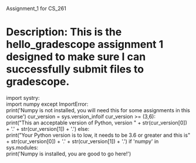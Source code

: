 Assignment_1 for CS_261
# Description: This is the hello_gradescope assignment 1 designed to make sure I can successfully submit files to gradescope.

import systry:    
import numpy
except ImportError:    
print('Numpy is not installed, you will need this for some assignments in this course')
cur_version = sys.version_infoif cur_version >= (3,6):    
print("This an acceptable version of Python, version " + str(cur_version[0]) + '.' + str(cur_version[1]) + '.')
else:    
print("Your Python version is to low, it needs to be 3.6 or greater and this is" + str(cur_version[0]) + '.' + str(cur_version[1]) + '.')
if 'numpy' in sys.modules:    
print('Numpy is installed, you are good to go here!')
